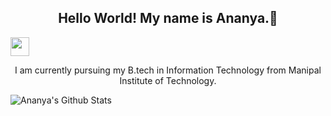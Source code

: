 <h2 align="center">Hello World!
My name is Ananya.👋</h2>
<p align='center'>

<a href="https://www.linkedin.com/in/dwitrisha/"><img height="30" src="https://github.com/stephenajulu/WaylonWalker/blob/main/icon/linkedin.png?raw=true"></a>
</p>


<p align="center">I am currently pursuing my B.tech in Information Technology from Manipal Institute of Technology.
</p>

![Ananya's Github Stats](https://github-readme-stats.vercel.app/api?username=AnanyaThapliyal2303&show_icons=true&theme=vue-light)


